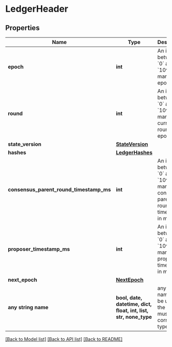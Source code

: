 # LedgerHeader


## Properties
Name | Type | Description | Notes
------------ | ------------- | ------------- | -------------
**epoch** | **int** | An integer between &#x60;0&#x60; and &#x60;10^10&#x60;, marking the epoch. | 
**round** | **int** | An integer between &#x60;0&#x60; and &#x60;10^10&#x60;, marking the current round in an epoch | 
**state_version** | [**StateVersion**](StateVersion.md) |  | 
**hashes** | [**LedgerHashes**](LedgerHashes.md) |  | 
**consensus_parent_round_timestamp_ms** | **int** | An integer between &#x60;0&#x60; and &#x60;10^14&#x60;, marking the consensus parent round timestamp in ms. | 
**proposer_timestamp_ms** | **int** | An integer between &#x60;0&#x60; and &#x60;10^14&#x60;, marking the proposer timestamp in ms. | 
**next_epoch** | [**NextEpoch**](NextEpoch.md) |  | [optional] 
**any string name** | **bool, date, datetime, dict, float, int, list, str, none_type** | any string name can be used but the value must be the correct type | [optional]

[[Back to Model list]](../README.md#documentation-for-models) [[Back to API list]](../README.md#documentation-for-api-endpoints) [[Back to README]](../README.md)


